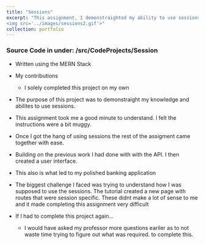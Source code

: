 ```yaml
---
title: "Sessions"
excerpt: "This assignment, I demonstraighted my ability to use sessions<br/><img src='../images/sessions.gif'>
<img src='../images/sessions2.gif'>"
collection: portfolio
---
```

### Source Code in under: /src/CodeProjects/Session
- Written using the MERN Stack
-  My contributions 
    - I solely completed this project on my own
- The purpose of this project was to demonstraight my knowledge and abilites to use sessions.
- This assignment took me a good minute to understand. I felt the instructions were a bit muggy.
- Once I got the hang of using sessions the rest of the assigment came together with ease. 
- Building on the previous work I had done with with the API. I then created a user interface. 
- This also is what led to my polished banking application  

- The biggest challenge I faced was trying to understand how I was supposed to use the sessions. The tutorial created a new page with routes that were session specific. These didnt make a lot of sense to me and it made completing this assignment very difficult 
- If I had to complete this project again...
    - I would have asked my professor more questions eariler as to not waste time trying to figure out what was required. to complete this. 
    
